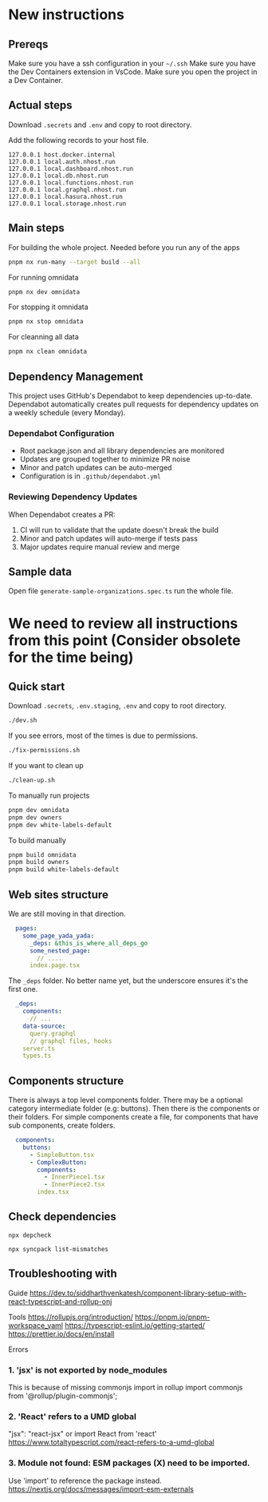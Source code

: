 # New instructions

## Prereqs

Make sure you have a ssh configuration in your `~/.ssh`
Make sure you have the Dev Containers extension in VsCode. Make sure you open the project in a Dev Container.

## Actual steps

Download `.secrets` and `.env` and copy to root directory.

Add the following records to your host file.

```text
127.0.0.1 host.docker.internal
127.0.0.1 local.auth.nhost.run
127.0.0.1 local.dashboard.nhost.run
127.0.0.1 local.db.nhost.run
127.0.0.1 local.functions.nhost.run
127.0.0.1 local.graphql.nhost.run
127.0.0.1 local.hasura.nhost.run
127.0.0.1 local.storage.nhost.run
```

## Main steps

For building the whole project. Needed before you run any of the apps
```bash
pnpm nx run-many --target build --all
```

For running omnidata
```bash
pnpm nx dev omnidata
```

For stopping it omnidata
```bash
pnpm nx stop omnidata
```

For cleanning all data
```bash
pnpm nx clean omnidata
```

## Dependency Management

This project uses GitHub's Dependabot to keep dependencies up-to-date. Dependabot automatically creates pull requests for dependency updates on a weekly schedule (every Monday).

### Dependabot Configuration

- Root package.json and all library dependencies are monitored
- Updates are grouped together to minimize PR noise
- Minor and patch updates can be auto-merged
- Configuration is in `.github/dependabot.yml`

### Reviewing Dependency Updates

When Dependabot creates a PR:
1. CI will run to validate that the update doesn't break the build
2. Minor and patch updates will auto-merge if tests pass
3. Major updates require manual review and merge

## Sample data

Open file `generate-sample-organizations.spec.ts` run the whole file.

# We need to review all instructions from this point (Consider obsolete for the time being)

## Quick start

Download `.secrets`, `.env.staging`, `.env` and copy to root directory.

```bash
./dev.sh
```

If you see errors, most of the times is due to permissions.
```bash
./fix-permissions.sh
```

If you want to clean up
```bash
./clean-up.sh
```

To manually run projects

```bash
pnpm dev omnidata
pnpm dev owners
pnpm dev white-labels-default
```

To build manually

```bash
pnpm build omnidata
pnpm build owners
pnpm build white-labels-default
```

## Web sites structure

We are still moving in that direction.

```yaml
  pages:
    some_page_yada_yada:
      _deps: &this_is_where_all_deps_go
      some_nested_page:
        // ....
      index.page.tsx
```

The `_deps` folder. No better name yet, but the underscore ensures it's the first one.

```yaml
  _deps:
    components:
      // ...
    data-source:
      query.graphql
      // graphql files, hooks
    server.ts
    types.ts
```

## Components structure

There is always a top level components folder. There may be a optional category intermediate folder (e.g: buttons). Then there is the 
components or their folders. For simple components create a file, for components that have sub components, create folders.

```yaml
  components:
    buttons:
      - SimpleButton.tsx
      - ComplexButton:
        components:
          - InnerPiece1.tsx
          - InnerPiece2.tsx
        index.tsx
```

## Check dependencies

```
npx depcheck
```

```
npx syncpack list-mismatches
```

## Troubleshooting with

Guide
https://dev.to/siddharthvenkatesh/component-library-setup-with-react-typescript-and-rollup-onj

Tools
https://rollupjs.org/introduction/
https://pnpm.io/pnpm-workspace_yaml
https://typescript-eslint.io/getting-started/
https://prettier.io/docs/en/install

Errors

### 1. 'jsx' is not exported by node_modules

This is because of missing commonjs import in rollup
import commonjs from '@rollup/plugin-commonjs';

### 2. 'React' refers to a UMD global

"jsx": "react-jsx" or import React from 'react'
https://www.totaltypescript.com/react-refers-to-a-umd-global

### 3. Module not found: ESM packages (X) need to be imported.

Use 'import' to reference the package instead. https://nextjs.org/docs/messages/import-esm-externals
